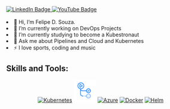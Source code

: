 <div id="badges">
  <a href="https://www.linkedin.com/in/felipe-d-souza-171345265">
    <img src="https://img.shields.io/badge/LinkedIn-blue?style=for-the-badge&logo=linkedin&logoColor=white" alt="LinkedIn Badge"/>
  </a>
  <a href="https://www.youtube.com/channel/UCoBtLeFHDpG6YTkAhQ974gA">
    <img src="https://img.shields.io/badge/YouTube-red?style=for-the-badge&logo=youtube&logoColor=white" alt="YouTube Badge"/>
  </a>
</div>
</br>
<li>👋 Hi, I’m Felipe D. Souza.</li>
<li>🔭 I’m currently working on DevOps Projects</li>
<li>🌱 I’m currently studying to become a Kubestronaut</li>
<li>💬 Ask me about Pipelines and Cloud and Kubernetes</li>
<li>⚡ I love sports, coding and music</li>

## Skills and Tools: <div>
<p align="center">
  <a href="https://kubernetes.io/" target="_blank" rel="noreferrer"> <img src="https://upload.wikimedia.org/wikipedia/commons/3/39/Kubernetes_logo_without_workmark.svg" title="Kubernetes" alt="Kubernetes" width="60" height="60"/></a>
  <a href="https://github.com/features/actions" target="_blank" rel="noreferrer"> <img src="https://raw.githubusercontent.com/github/explore/2c7e603b797535e5ad8b4beb575ab3b7354666e1/topics/actions/actions.png" title="GitHub Actions" alt="GitHub Actions" width="60" height="60"/></a>
  <a href="https://azure.microsoft.com/" target="_blank" rel="noreferrer"> <img src="https://encrypted-tbn0.gstatic.com/images?q=tbn:ANd9GcSLDJHCPEwjND1n8zRkZij43mASb-r5NFAh5A&s" title="Azure" alt="Azure" width="60" height="60"/></a> 
  <a href="https://www.docker.com/" target="_blank" rel="noreferrer"> <img src="https://encrypted-tbn0.gstatic.com/images?q=tbn:ANd9GcTqea62MI9LsCBEPZ4WCRjBO7eKY08zYXacGg&s" title="Docker" alt="Docker" width="60" height="60"/></a>
  <a href="https://www.docker.com/" target="_blank" rel="noreferrer"> <img src="https://helm.sh/img/helm.svg" title="Helm" alt="Helm" width="60" height="60"/></a>
</p>
